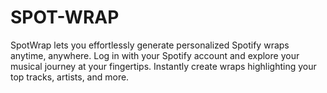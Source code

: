 # SPOT-WRAP
SpotWrap lets you effortlessly generate personalized Spotify wraps anytime, anywhere. Log in with your Spotify account and explore your musical journey at your fingertips. Instantly create wraps highlighting your top tracks, artists, and more.

